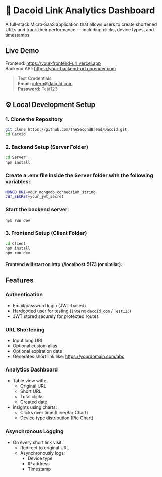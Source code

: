 # 🔗 Dacoid Link Analytics Dashboard

A full-stack Micro-SaaS application that allows users to create shortened URLs and track their performance — including clicks, device types, and timestamps

## Live Demo

Frontend: https://your-frontend-url.vercel.app  
Backend API: https://your-backend-url.onrender.com

> Test Credentials  
**Email:** intern@dacoid.com  
**Password:** Test123


## ⚙️ Local Development Setup

### 1. Clone the Repository

```bash
git clone https://github.com/TheSecondBread/Dacoid.git
cd Dacoid
```

### 2. Backend Setup (Server Folder)

```bash
cd Server
npm install
```
### Create a .env file inside the Server folder with the following variables:

```bash
MONGO_URI=your_mongodb_connection_string
JWT_SECRET=your_jwt_secret
```
### Start the backend server:

```bash
npm run dev
```


### 3. Frontend Setup (Client Folder)

```bash
cd Client
npm install
npm run dev
```
#### Frontend will start on http://localhost:5173 (or similar).

##  Features

###  Authentication
- Email/password login (JWT-based)
- Hardcoded user for testing (`intern@dacoid.com` / `Test123`)
- JWT stored securely for protected routes

###  URL Shortening
- Input long URL
- Optional custom alias
- Optional expiration date
- Generates short link like: https://yourdomain.com/abc

### Analytics Dashboard
- Table view with:
  - Original URL
  - Short URL
  - Total clicks
  - Created date
- insights using charts:
  - Clicks over time (Line/Bar Chart)
  - Device type distribution (Pie Chart)

### Asynchronous Logging
- On every short link visit:
  - Redirect to original URL
  - Asynchronously logs:
    - Device type
    - IP address
    - Timestamp






